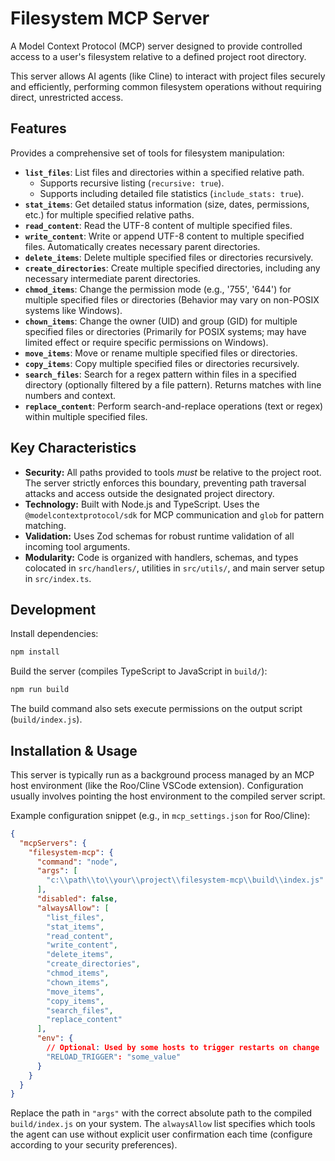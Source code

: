 # Filesystem MCP Server

A Model Context Protocol (MCP) server designed to provide controlled access to a
user's filesystem relative to a defined project root directory.

This server allows AI agents (like Cline) to interact with project files
securely and efficiently, performing common filesystem operations without
requiring direct, unrestricted access.

## Features

Provides a comprehensive set of tools for filesystem manipulation:

- **`list_files`**: List files and directories within a specified relative path.
  - Supports recursive listing (`recursive: true`).
  - Supports including detailed file statistics (`include_stats: true`).
- **`stat_items`**: Get detailed status information (size, dates, permissions,
  etc.) for multiple specified relative paths.
- **`read_content`**: Read the UTF-8 content of multiple specified files.
- **`write_content`**: Write or append UTF-8 content to multiple specified
  files. Automatically creates necessary parent directories.
- **`delete_items`**: Delete multiple specified files or directories
  recursively.
- **`create_directories`**: Create multiple specified directories, including any
  necessary intermediate parent directories.
- **`chmod_items`**: Change the permission mode (e.g., '755', '644') for
  multiple specified files or directories (Behavior may vary on non-POSIX
  systems like Windows).
- **`chown_items`**: Change the owner (UID) and group (GID) for multiple
  specified files or directories (Primarily for POSIX systems; may have limited
  effect or require specific permissions on Windows).
- **`move_items`**: Move or rename multiple specified files or directories.
- **`copy_items`**: Copy multiple specified files or directories recursively.
- **`search_files`**: Search for a regex pattern within files in a specified
  directory (optionally filtered by a file pattern). Returns matches with line
  numbers and context.
- **`replace_content`**: Perform search-and-replace operations (text or regex)
  within multiple specified files.

## Key Characteristics

- **Security:** All paths provided to tools _must_ be relative to the project
  root. The server strictly enforces this boundary, preventing path traversal
  attacks and access outside the designated project directory.
- **Technology:** Built with Node.js and TypeScript. Uses the
  `@modelcontextprotocol/sdk` for MCP communication and `glob` for pattern
  matching.
- **Validation:** Uses Zod schemas for robust runtime validation of all incoming
  tool arguments.
- **Modularity:** Code is organized with handlers, schemas, and types colocated
  in `src/handlers/`, utilities in `src/utils/`, and main server setup in
  `src/index.ts`.

## Development

Install dependencies:

```bash
npm install
```

Build the server (compiles TypeScript to JavaScript in `build/`):

```bash
npm run build
```

The build command also sets execute permissions on the output script
(`build/index.js`).

## Installation & Usage

This server is typically run as a background process managed by an MCP host
environment (like the Roo/Cline VSCode extension). Configuration usually
involves pointing the host environment to the compiled server script.

Example configuration snippet (e.g., in `mcp_settings.json` for Roo/Cline):

```json
{
  "mcpServers": {
    "filesystem-mcp": {
      "command": "node",
      "args": [
        "c:\\path\\to\\your\\project\\filesystem-mcp\\build\\index.js"
      ],
      "disabled": false,
      "alwaysAllow": [
        "list_files",
        "stat_items",
        "read_content",
        "write_content",
        "delete_items",
        "create_directories",
        "chmod_items",
        "chown_items",
        "move_items",
        "copy_items",
        "search_files",
        "replace_content"
      ],
      "env": {
        // Optional: Used by some hosts to trigger restarts on change
        "RELOAD_TRIGGER": "some_value"
      }
    }
  }
}
```

Replace the path in `"args"` with the correct absolute path to the compiled
`build/index.js` on your system. The `alwaysAllow` list specifies which tools
the agent can use without explicit user confirmation each time (configure
according to your security preferences).
